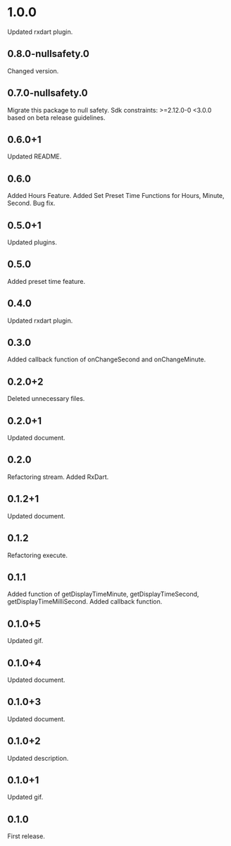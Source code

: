 # 1.0.0
Updated rxdart plugin.

## 0.8.0-nullsafety.0
Changed version.

## 0.7.0-nullsafety.0
Migrate this package to null safety.
Sdk constraints: >=2.12.0-0 <3.0.0 based on beta release guidelines.

## 0.6.0+1
Updated README.

## 0.6.0
Added Hours Feature.
Added Set Preset Time Functions for Hours, Minute, Second.
Bug fix. 

## 0.5.0+1
Updated plugins.

## 0.5.0
Added preset time feature.

## 0.4.0
Updated rxdart plugin.

## 0.3.0
Added callback function of onChangeSecond and onChangeMinute.

## 0.2.0+2
Deleted unnecessary files.

## 0.2.0+1
Updated document.

## 0.2.0
Refactoring stream. Added RxDart.

## 0.1.2+1
Updated document.

## 0.1.2
Refactoring execute.

## 0.1.1
Added function of getDisplayTimeMinute, getDisplayTimeSecond, getDisplayTimeMilliSecond. Added callback function.

## 0.1.0+5
Updated gif.

## 0.1.0+4
Updated document.

## 0.1.0+3
Updated document.

## 0.1.0+2
Updated description.

## 0.1.0+1
Updated gif.

## 0.1.0
First release.